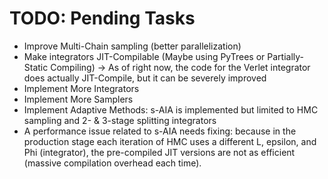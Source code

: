 # TODO: Pending Tasks

* Improve Multi-Chain sampling (better parallelization)
* Make integrators JIT-Compilable (Maybe using PyTrees or Partially-Static Compiling) -> As of right now, the code for the Verlet integrator does actually JIT-Compile, but it can be severely improved
* Implement More Integrators
* Implement More Samplers
* Implement Adaptive Methods: s-AIA is implemented but limited to HMC sampling and 2- & 3-stage splitting integrators
* A performance issue related to s-AIA needs fixing: because in the production stage each iteration of HMC uses a different L, epsilon, and Phi (integrator), the pre-compiled JIT versions are not as efficient (massive compilation overhead each time).